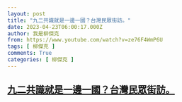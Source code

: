 ```yaml
---
layout: post
title: "九二共識就是一邊一國？台灣民眾街訪。"
date: 2023-04-23T06:00:17.000Z
author: 我是柳傑克
from: https://www.youtube.com/watch?v=ze76F4WmP6U
tags: [ 柳傑克 ]
comments: True
categories: [ 柳傑克 ]
---
```

<!--1682229617000-->
[九二共識就是一邊一國？台灣民眾街訪。](https://www.youtube.com/watch?v=ze76F4WmP6U)
------

<div>

</div>

